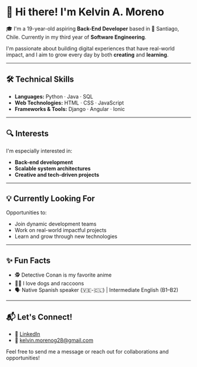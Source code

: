 # 👋 Hi there! I'm Kelvin A. Moreno 

🎓 I'm a 19-year-old aspiring **Back-End Developer** based in 📍 Santiago, Chile. Currently in my third year of **Software Engineering**.
 

I'm passionate about building digital experiences that have real-world impact, and I aim to grow every day by both **creating** and **learning**.

---

## 🛠️ Technical Skills

- **Languages:** Python · Java · SQL  
- **Web Technologies:** HTML · CSS · JavaScript  
- **Frameworks & Tools:** Django · Angular · Ionic

---

## 🔍 Interests

I'm especially interested in:

- **Back-end development**  
- **Scalable system architectures**  
- **Creative and tech-driven projects**

---

## 💡 Currently Looking For

Opportunities to:

- Join dynamic development teams  
- Work on real-world impactful projects  
- Learn and grow through new technologies

---

## ✨ Fun Facts

- 🕵️ Detective Conan is my favorite anime  
- 🐶🐾 I love dogs and raccoons  
- 🗣️ Native Spanish speaker (🇻🇪-🇨🇱) | Intermediate English (B1–B2)

---

## 📬 Let's Connect!

- 💼 [LinkedIn](https://www.linkedin.com/in/)
- 📧 kelvin.morenog28@gmail.com  

Feel free to send me a message or reach out for collaborations and opportunities!
